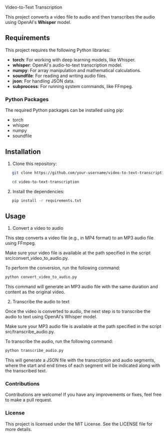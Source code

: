 Video-to-Text Transcription

This project converts a video file to audio and then transcribes the audio using OpenAI's **Whisper** model.

## Requirements

This project requires the following Python libraries:

- **torch**: For working with deep learning models, like Whisper.
- **whisper**: OpenAI's audio-to-text transcription model.
- **numpy**: For array manipulation and mathematical calculations.
- **soundfile**: For reading and writing audio files.
- **json**: For handling JSON data.
- **subprocess**: For running system commands, like FFmpeg.

### Python Packages

The required Python packages can be installed using pip:

- torch
- whisper
- numpy
- soundfile

## Installation

1. Clone this repository:
   
```bash
   git clone https://github.com/your-username/video-to-text-transcription.git
```
   
```bash
   cd video-to-text-transcription
```

2. Install the dependencies:
   
```bash
   pip install -r requirements.txt
```
   
## Usage

1. Convert a video to audio
   
This step converts a video file (e.g., in MP4 format) to an MP3 audio file using FFmpeg.

Make sure your video file is available at the path specified in the script src/convert_video_to_audio.py.

To perform the conversion, run the following command:

```bash
python convert_video_to_audio.py
```

This command will generate an MP3 audio file with the same duration and content as the original video.

2. Transcribe the audio to text
   
Once the video is converted to audio, the next step is to transcribe the audio to text using OpenAI's Whisper model.

Make sure your MP3 audio file is available at the path specified in the script src/transcribe_audio.py.

To transcribe the audio, run the following command:

```bash
python transcribe_audio.py
```

This will generate a JSON file with the transcription and audio segments, where the start and end times of each segment will be indicated along with the transcribed text.


### Contributions

Contributions are welcome! If you have any improvements or fixes, feel free to make a pull request.

### License

This project is licensed under the MIT License. See the LICENSE file for more details.
